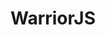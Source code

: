---
title: 'WarriorJS'
link: 'https://warriorjs.com/'
summary: 'Educational online JavaScript game. Code your way through dungeons, prove your skills.'
tags: ['education', 'fun', 'age-14-plus', 'learn-to-code']
---